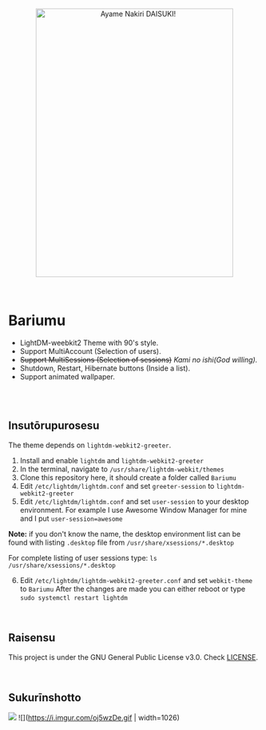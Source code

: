 <br>
<p align="center">
  <img src="https://i.imgur.com/UcIRIJH.png" alt="Ayame Nakiri DAISUKI!" width="395" height="538">
  </p>
  <br>
  
  
# Bariumu #
- LightDM-weebkit2 Theme with 90's style.
- Support MultiAccount (Selection of users).
- ~~Support MultiSessions (Selection of sessions)~~ _Kami no ishi(God willing)._
- Shutdown, Restart, Hibernate buttons (Inside a list).
- Support animated wallpaper.

<br>
<br>

## Insutōrupurosesu ##
The theme depends on `lightdm-webkit2-greeter`.

1. Install and enable `lightdm` and `lightdm-webkit2-greeter`
2. In the terminal, navigate to `/usr/share/lightdm-webkit/themes`
3. Clone this repository here, it should create a folder called `Bariumu`
4. Edit `/etc/lightdm/lightdm.conf` and set `greeter-session` to `lightdm-webkit2-greeter`
5. Edit `/etc/lightdm/lightdm.conf` and set `user-session` to your desktop environment. For example I use Awesome Window Manager for mine and I put `user-session=awesome`

__Note:__ if you don't know the name, the desktop environment list can be found with listing `.desktop` file from `/usr/share/xsessions/*.desktop`

For complete listing of user sessions type: `ls /usr/share/xsessions/*.desktop`

6. Edit `/etc/lightdm/lightdm-webkit2-greeter.conf` and set `webkit-theme` to `Bariumu`
After the changes are made you can either reboot or type `sudo systemctl restart lightdm`

<br>

## Raisensu ##
This project is under the GNU General Public License v3.0. Check [LICENSE](https://github.com/Scxrpion69/Bariumu/blob/master/LICENSE/ "LICENSE").

<br>

## Sukurīnshotto ##
![](https://cdn.discordapp.com/attachments/769660696219746355/775482095132475402/unknown.png)
![](https://i.imgur.com/oj5wzDe.gif | width=1026)
